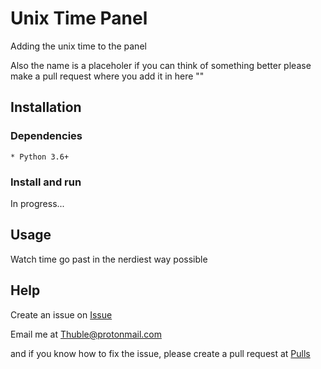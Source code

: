 # Unix Time Panel

Adding the unix time to the panel 

Also the name is a placeholer if you can think of something better please make a pull request where you add it in here ""

## Installation

### Dependencies

    * Python 3.6+

### Install and run

In progress...

## Usage

Watch time go past in the nerdiest way possible

## Help

Create an issue on [Issue](https://github.com/Thubs/Unix-Time-Panel/issues)

Email me at [Thuble@protonmail.com](mailto:Thuble@protonmail.com)

and if you know how to fix the issue, please create a pull request at [Pulls](https://github.com/Thubs/Unix-Time-Panel/pulls)

